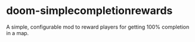# doom-simplecompletionrewards
A simple, configurable mod to reward players for getting 100% completion in a map.
